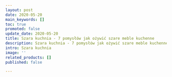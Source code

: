```yaml
---
layout: post
date: 2020-05-20
main_keywords: []
toc: true
promoted: false
update_date: 2020-05-20
title: Szara kuchnia - 7 pomysłów jak ożywić szare meble kuchenne
description: Szara kuchnia - 7 pomysłów jak ożywić szare meble kuchenne
intro: Szara kuchnia
image: ''
related_products: []
published: false

---
```

